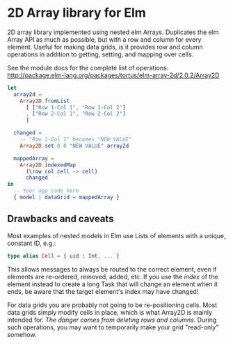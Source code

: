 # 2D Array library for Elm

2D array library implemented using nested elm Arrays.
Duplicates the elm Array API as much as possible, but with
a row and column for every element. Useful for making data grids,
is it provides row and column operations in addition to getting,
setting, and mapping over cells.

See the module docs for the complete list of operations: http://package.elm-lang.org/packages/tortus/elm-array-2d/2.0.2/Array2D


```elm
let
  array2d =
    Array2D.fromList
      [ ["Row 1-Col 1", "Row 1-Col 2"]
      , ["Row 2-Col 1", "Row 2-Col 2"]
      ]

  changed =
    -- "Row 1-Col 1" becomes "NEW VALUE"
    Array2D.set 0 0 "NEW VALUE" array2d

  mappedArray =
    Array2D.indexedMap
      (\row col cell -> cell)
      changed
in
  -- Your app code here
  { model | dataGrid = mappedArray }
```

## Drawbacks and caveats

Most examples of nested models in Elm use Lists of elements with a
unique, constant ID, e.g.:

```elm
type alias Cell = { uid : Int, ... }
```

This allows messages to always be routed to the correct
element, even if elements are re-ordered, removed, added, etc.
If you use the *index* of the element instead to create a long Task
that will change an element when it ends, be aware that the target
element's index may have changed!

For data grids you are probably not going to be re-positioning
cells. Most data grids simply modify cells in place, which is what
Array2D is mainly intended for. *The danger comes from deleting rows
and columns.* During such operations, you may want to temporarily
make your grid "read-only" somehow.
